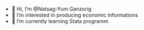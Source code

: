 - 👋 Hi, I’m @Natsag-Yum Ganzorig 
- 👀 I’m interested in producing economic informations
- 🌱 I’m currently learning Stata programm


